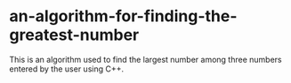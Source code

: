 # an-algorithm-for-finding-the-greatest-number
This is an algorithm used to find the largest number among three numbers entered by the user using C++.
